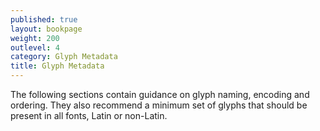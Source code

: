 ```yaml
---
published: true
layout: bookpage
weight: 200
outlevel: 4
category: Glyph Metadata
title: Glyph Metadata
---
```


The following sections contain guidance on glyph naming, encoding and ordering. They also recommend a minimum set of glyphs that should be present in all fonts, Latin or non-Latin.  
